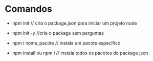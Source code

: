 # Comandos

- npm init // cria o package.json para iniciar um projeto node 

- npm init -y //cria o package sem perguntas 

- npm i nome_pacote // instala um pacote especifico 

- npm install ou npm i // instala todos os pacotes do package.json